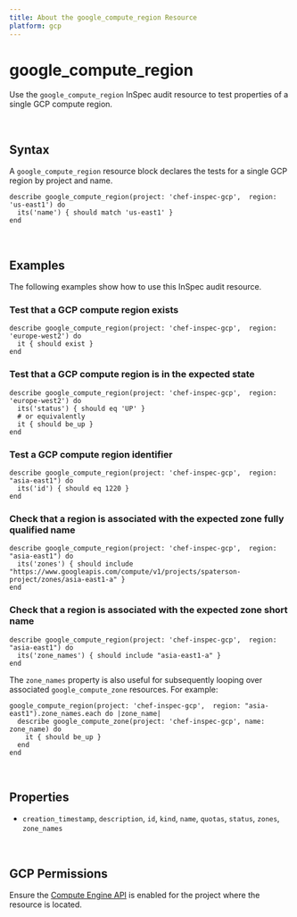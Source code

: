 ```yaml
---
title: About the google_compute_region Resource
platform: gcp
---
```


# google\_compute\_region

Use the `google_compute_region` InSpec audit resource to test properties of a single GCP compute region.

<br>

## Syntax

A `google_compute_region` resource block declares the tests for a single GCP region by project and name.

    describe google_compute_region(project: 'chef-inspec-gcp',  region: 'us-east1') do
      its('name') { should match 'us-east1' }
    end

<br>

## Examples

The following examples show how to use this InSpec audit resource.

### Test that a GCP compute region exists

    describe google_compute_region(project: 'chef-inspec-gcp',  region: 'europe-west2') do
      it { should exist }
    end

### Test that a GCP compute region is in the expected state

    describe google_compute_region(project: 'chef-inspec-gcp',  region: 'europe-west2') do
      its('status') { should eq 'UP' }
      # or equivalently
      it { should be_up }
    end

### Test a GCP compute region identifier

    describe google_compute_region(project: 'chef-inspec-gcp',  region: "asia-east1") do
      its('id') { should eq 1220 }
    end

### Check that a region is associated with the expected zone fully qualified name 

    describe google_compute_region(project: 'chef-inspec-gcp',  region: "asia-east1") do
      its('zones') { should include "https://www.googleapis.com/compute/v1/projects/spaterson-project/zones/asia-east1-a" }
    end
    
### Check that a region is associated with the expected zone short name

    describe google_compute_region(project: 'chef-inspec-gcp',  region: "asia-east1") do
      its('zone_names') { should include "asia-east1-a" }
    end    

The `zone_names` property is also useful for subsequently looping over associated `google_compute_zone` resources.  For example:

    google_compute_region(project: 'chef-inspec-gcp',  region: "asia-east1").zone_names.each do |zone_name|
      describe google_compute_zone(project: 'chef-inspec-gcp', name: zone_name) do
        it { should be_up }
      end
    end  

<br>

## Properties

*  `creation_timestamp`, `description`, `id`, `kind`, `name`, `quotas`, `status`, `zones`, `zone_names`

<br>


## GCP Permissions

Ensure the [Compute Engine API](https://console.cloud.google.com/apis/library/compute.googleapis.com/) is enabled for the project where the resource is located.